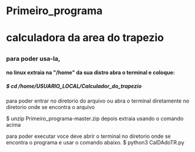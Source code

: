 # Primeiro_programa

<h1> calculadora da area do trapezio </h1>
<h2></h2>
<h3> para poder usa-la, </h3>

<h4>no linux
extraia na "/home" da sua distro
abra o terminal e coloque:</h4>

<h5>$ cd /home/USUARIO_LOCAL/Calculador_do_trapezio</h5>
para poder entrar no diretorio do arquivo ou abra o terminal diretamente 
no diretorio onde se encontra o arquivo

$ unzip Primeiro_programa-master.zip
depois extraia usando o comando acima 

para poder executar voce deve abrir o terminal no diretorio onde se encontra o programa 
e usar o comando abaixo.
$ python3 CalDAdoTR.py
